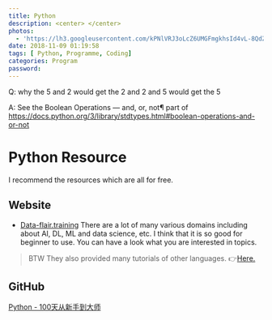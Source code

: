 ```yaml
---
title: Python
description: <center> </center>
photos:
  - 'https://lh3.googleusercontent.com/kPNlVRJ3oLcZ6UMGFmgkhsId4vL-8QdZOQ0DdeZDHRI9fAezzYtASjbEeolq_sbb6HQERnErwrERg9hhP2OmA840eJvA_4i_qKm3bwjk0gOWL_iUMJy4qVUUCBgqX2VVLmPP2X-IRqMvgcrvjqMg95lRRLkyNY7zKsaY7g3BOdk7WWvn_Pes_CYDu7072a6NakyxVoIBIgoWCBbMcA0PWkkRO81TA8wfJpeOD0fUQ54PlK5JnXEFgByba8hAJSCeIufGkiOt4m3-uvsZg6XiUYT-as-L2MYEy_dzlegBdkjarZD01THwG9iz3i_b1vOX_BxqAihxz-Dyj5lE-po7Fbzwx7QyMTowWre7TPNQqvaFphZeIPR6LrVkS59hfgSTX3H-kjycGo_ZpwYHv1in4BIAiEqplxGehh_pSdYHAnnBhhot5xWlLjhK_mUEz89ReAcQVioUtt7xW_Q-4v7jAhebvRYT_WbHCV66_9dIQkoNxg1x7QV1aOBH4LzkYO1p0igVVSqQAsFPj6PtZ1QPlDywABoqsRAiVkS1bvWOaVul9itj1RXwJmc7kzMH9URz52O3wZbhJc5Nf4_Dy8czm20QRZkBERQVdyxZITkM4U3JA1-Fman__ldSB01ToZv9Jayqzs-5ByFbTeOVulA1ATC2UGl61b4hIfSqeY5jCGnz=w1545-h869-no'
date: 2018-11-09 01:19:58
tags: [ Python, Programme, Coding]
categories: Program
password:
---
```


Q:
why the 5 and 2 would get the 2
and 2 and 5 would get the 5

A:
See the Boolean Operations — and, or, not¶ part of  https://docs.python.org/3/library/stdtypes.html#boolean-operations-and-or-not

# Python Resource
I recommend the resources which are all for free.

## Website
- [Data-flair.training](https://data-flair.training/blogs/python-tutorials-home/)
There are a lot of many various domains including about AI, DL, ML and data science, etc. I think that it is so good for beginner to use. You can have a look what you are interested in topics.

>BTW They also provided many tutorials of other languages. 👉[Here.](https://data-flair.training/blogs/data-science-tutorials-home/?fbclid=IwAR3CyaBvm8GkCfA7zJ6LQN_Y0l2mJj0g0D1bUku8Oiy9Coldk8IIlB3q9eg)

## GitHub
[Python - 100天从新手到大师](https://github.com/jackfrued/Python-100-Days)
